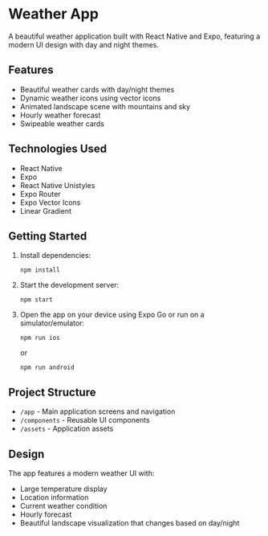 # Weather App

A beautiful weather application built with React Native and Expo, featuring a modern UI design with day and night themes.

## Features

- Beautiful weather cards with day/night themes
- Dynamic weather icons using vector icons
- Animated landscape scene with mountains and sky
- Hourly weather forecast
- Swipeable weather cards

## Technologies Used

- React Native
- Expo
- React Native Unistyles
- Expo Router
- Expo Vector Icons
- Linear Gradient

## Getting Started

1. Install dependencies:
   ```
   npm install
   ```

2. Start the development server:
   ```
   npm start
   ```

3. Open the app on your device using Expo Go or run on a simulator/emulator:
   ```
   npm run ios
   ```
   or
   ```
   npm run android
   ```

## Project Structure

- `/app` - Main application screens and navigation
- `/components` - Reusable UI components
- `/assets` - Application assets

## Design

The app features a modern weather UI with:
- Large temperature display
- Location information
- Current weather condition
- Hourly forecast
- Beautiful landscape visualization that changes based on day/night
